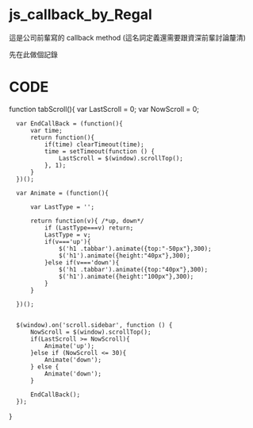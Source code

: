 # js_callback_by_Regal

這是公司前輩寫的 callback method (這名詞定義還需要跟資深前輩討論釐清)

先在此做個記錄

# CODE 
  function tabScroll(){
      var LastScroll = 0;
      var NowScroll = 0;
  
      var EndCallBack = (function(){
          var time;
          return function(){
              if(time) clearTimeout(time);
              time = setTimeout(function () {
                  LastScroll = $(window).scrollTop();
              }, 1);
          }
      })();
  
      var Animate = (function(){
  
          var LastType = '';
  
          return function(v){ /*up, down*/
              if (LastType===v) return;
              LastType = v;
              if(v==='up'){
                  $('h1 .tabbar').animate({top:"-50px"},300);
                  $('h1').animate({height:"40px"},300);
              }else if(v==='down'){
                  $('h1 .tabbar').animate({top:"40px"},300);
                  $('h1').animate({height:"100px"},300);
              }
          }
  
      })();
  
  
      $(window).on('scroll.sidebar', function () {
          NowScroll = $(window).scrollTop();
          if(LastScroll >= NowScroll){
              Animate('up');
          }else if (NowScroll <= 30){
              Animate('down');
          } else {
              Animate('down');
          }
  
          EndCallBack();
      });
  }
